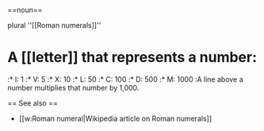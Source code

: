 ==noun==

plural ''[[Roman numerals]]''

# A [[letter]] that represents a number:
:* I: 1
:* V: 5
:* X: 10
:* L: 50
:* C: 100
:* D: 500
:* M: 1000
:A line above a number multiplies that number by 1,000.

== See also ==

* [[w:Roman numeral|Wikipedia article on Roman numerals]]